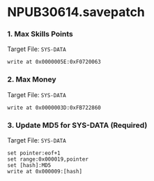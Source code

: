 # NPUB30614.savepatch

### 1. Max Skills Points

Target File: `SYS-DATA`

```
write at 0x0000005E:0xF0720063
```

### 2. Max Money

Target File: `SYS-DATA`

```
write at 0x0000003D:0xFB722860
```

### 3. Update MD5 for SYS-DATA (Required)

Target File: `SYS-DATA`

```
set pointer:eof+1
set range:0x000019,pointer
set [hash]:MD5
write at 0x000009:[hash]
```

